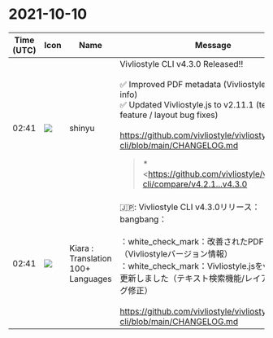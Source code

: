 # 2021-10-10

|Time (UTC)|Icon|Name|Message|
|---|---|---|---|
|02:41|![](https://avatars.slack-edge.com/2018-04-27/354445776386_e258f5ed5ba887b08668_72.jpg)|shinyu|Vivliostyle CLI v4.3.0 Released‼️<br><br>✅ Improved PDF metadata (Vivliostyle version info)<br>✅ Updated Vivliostyle.js to v2.11.1 (text search feature / layout bug fixes)<br><br><https://github.com/vivliostyle/vivliostyle-cli/blob/main/CHANGELOG.md><br><blockquote>*<https://github.com/vivliostyle/vivliostyle-cli/compare/v4.2.1...v4.3.0|4.3.0> (2021-10-10)*<br>*Features*<br><br>• Improve PDF metadata (<https://github.com/vivliostyle/vivliostyle-cli/issues/97|#97>) (<https://github.com/vivliostyle/vivliostyle-cli/commit/6020f293de710f94e12e2b77298e6f3a9c68d404|6020f29>)<br>• Update vivliostyle.js to 2.11.1 (<https://github.com/vivliostyle/vivliostyle-cli/commit/10ba1a616319e90c32ef1c33bcfb938330dbd38f|10ba1a6>)<br><br>*<https://github.com/vivliostyle/vivliostyle-cli/compare/v4.2.0...v4.2.1|4.2.1> (2021-09-26)*<br>*Bug Fixes*<br><br>• TypeError: Cannot read properties of null (reading 'getMetadata') (<https://github.com/vivliostyle/vivliostyle-cli/commit/2ee3faa7935f2af497e71bbb016671369736f7f7|2ee3faa>), closes <https://github.com//github.com/vivliostyle/vivliostyle-cli/issues/214/issues/issuecomment-924811171|/github.com/vivliostyle/vivliostyle-cli/issues/214#issuecomment-924811171> <https://github.com/vivliostyle/vivliostyle-cli/issues/214|#214><br><br>*<https://github.com/vivliostyle/vivliostyle-cli/compare/v4.1.0...v4.2.0|4.2.0> (2021-09-18)*<br>*Features*<br><br>• Update vivliostyle.js to 2.10.0 (<https://github.com/vivliostyle/vivliostyle-cli/commit/219eab125a577465a64b22a0f2b2ba739b9ba556|219eab1>)<br><br>*<https://github.com/vivliostyle/vivliostyle-cli/compare/v4.0.0...v4.1.0|4.1.0> (2021-09-11)*<br>*Features*<br><br>• Update vivliostyle.js to 2.9.1 (<https://github.com/vivliostyle/vivliostyle-cli/commit/f19b085e4e61c9f38f88933b4bfcdbac17857b6c|f19b085>)<br><br>*<https://github.com/vivliostyle/vivliostyle-cli/compare/v3.5.2...v4.0.0|4.0.0> (2021-08-28)*<br>*chore*<br><br>• Update node engines (<https://github.com/vivliostyle/vivliostyle-cli/commit/30abdfac9d7bb563c9831059d8b564bee55ec358|30abdfa>)<br><br>*Features*<br><br>• Add render mode supports docker (<https://github.com/vivliostyle/vivliostyle-cli/commit/b2931b3e4c230633acb794c673e79cde93bd6d3d|b2931b3>)<br>• Lazy install chromium (<https://github.com/vivliostyle/vivliostyle-cli/commit/966f02ca4c406155bab69c9d65c9c6b4d2f2ea17|966f02c>)<br>• Support preflight options (<https://github.com/vivliostyle/vivliostyle-cli/commit/1c789753dff747fe1f23e8eb3ca573ce7214944f|1c78975>)<br><br>*BREAKING CHANGES*<br><br>• Node v12 is now the minimum supported version<br>• Switched to use puppeteer-core rather than puppeteer. If you're using vivliostyle-cli in any containers, you should run puppeteer's install.js and contain the browser runtime.<br><br>*<https://github.com/vivliostyle/vivliostyle-cli/compare/v3.5.1...v3.5.2|3.5.2> (2021-07-23)*<br>*Bug Fixes*<br><br>• VFM frontmatter not processed (<https://github.com/vivliostyle/vivliostyle-cli/commit/68deef2effdec36252ef4548b30867438bdd4d5a|68deef2>), closes <https://github.com/vivliostyle/vivliostyle-cli/issues/196|#196><br><br>*<https://github.com/vivliostyle/vivliostyle-cli/compare/v3.5.0...v3.5.1|3.5.1> (2021-07-14)*<br>*Bug Fixes*<br><br>• Support new VFM API (<https://github.com/vivliostyle/vivliostyle-cli/commit/770e10848e0dc4276e1819f9afed627f93263d4c|770e108>)<br><br>*<https://github.com/vivliostyle/vivliostyle-cli/compare/v3.4.0...v3.5.0|3.5.0> (2021-05-03)*<br>*Features*<br><br>• Update @vivliostyle/vfm to v1.0.0-alpha.19 (<https://github.com/vivliostyle/vivliostyle-cli/commit/8979762b002209cf74e79b088db9444b509de346|8979762>)<br>• Update @vivliostyle/vfm to v1.0.0-alpha.21 (<https://github.com/vivliostyle/vivliostyle-cli/commit/e66190b62acaef94f52db4d3f02627b4bd8257fe|e66190b>)<br>• Update puppeteer to 9.0.0 (<https://github.com/vivliostyle/vivliostyle-cli/commit/af39584f6d64e72b4079a7d453fd6c1fade07edc|af39584>)<br><br>*<https://github.com/vivliostyle/vivliostyle-cli/compare/v3.3.0...v3.4.0|3.4.0> (2021-04-16)*<br>*Bug Fixes*<br><br>• extract function that reloads the configuration file (<https://github.com/vivliostyle/vivliostyle-cli/commit/40b5b83220a54e17a925bc28046cced988bc121e|40b5b83>)<br><br>*Features*<br><br>• Update vivliostyle (core@2.8.0, vfm@v1.0.0-alpha.18) (<https://github.com/vivliostyle/vivliostyle-cli/commit/23f940d2e13a5588bc06aa11f104732800856d9e|23f940d>)<br>• vivliostyle preview reload when vivliostyle.config.js updated (<https://github.com/vivliostyle/vivliostyle-cli/commit/30796886124136332b08a3776cccaf2ba6fc7c26|3079688>)<br><br>*<https://github.com/vivliostyle/vivliostyle-cli/compare/v3.2.1...v3.3.0|3.3.0> (2021-04-07)*<br>*Bug Fixes*<br><br>• lack of test snapshot (<https://github.com/vivliostyle/vivliostyle-cli/commit/53600e1bbaace88725362238bf58d9bff66aae84|53600e1>)<br><br>*Features*<br><br>• add VFM options (hardLineBreaks, disableFormatHtml) to vivliostyle.config.js (<https://github.com/vivliostyle/vivliostyle-cli/commit/e4ec8f60063dd9465fb38d3e5110a6c2f8b9e8b6|e4ec8f6>)<br>• Update option structure (<https://github.com/vivliostyle/vivliostyle-cli/commit/de6ae25980ee0c92a2fcd9e30a8fb3fe91b0e6f2|de6ae25>)<br>• Update Vivliostyle version to 2.7.0 (<https://github.com/vivliostyle/vivliostyle-cli/commit/8dab20f9fca651dff89b50585841d70eed5cb4cb|8dab20f>)<br><br>*<https://github.com/vivliostyle/vivliostyle-cli/compare/v3.2.0...v3.2.1|3.2.1> (2021-03-29)*<br>*Bug Fixes*<br><br>• Update Vivliostyle version to 2.6.2 (<https://github.com/vivliostyle/vivliostyle-cli/commit/fe058df59a6802ea054db78571dadeeab229933f|fe058df>)<br><br>*<https://github.com/vivliostyle/vivliostyle-cli/compare/v3.1.2...v3.2.0|3.2.0> (2021-03-29)*<br>*Bug Fixes*<br><br>• Non-ASCII directory/file is not available. Error: Validation of pubManifest failed (<https://github.com/vivliostyle/vivliostyle-cli/commit/f84fca4aae6aa71ed37d2948b55de53535ab0429|f84fca4>), closes <https://github.com/vivliostyle/vivliostyle-cli/issues/155|#155><br>• Preview watch not refreshed when CSS file is changed (<https://github.com/vivliostyle/vivliostyle-cli/commit/298ecf7da7fee9c7840f8c6d02e91621c7e314b9|298ecf7>)<br><br>*Features*<br><br>• Add --single-doc and --quick options (<https://github.com/vivliostyle/vivliostyle-cli/commit/6ccd68fc36f30ce07e7bdfb7180d0e7f2d1b4daf|6ccd68f>)<br>• Add additional/user stylesheet options (<https://github.com/vivliostyle/vivliostyle-cli/commit/026306adbf7050103f3b2d265e62d5f3a013bc01|026306a>), closes <https://github.com/vivliostyle/vivliostyle-cli/issues/112|#112><br>• Replace preview UI with Vivliostyle Viewer (<https://github.com/vivliostyle/vivliostyle-cli/commit/18265f2f8999195e06cfbf976b021fd6de99888f|18265f2>), closes <https://github.com/vivliostyle/vivliostyle-cli/issues/41|#41><br><br>*<https://github.com/vivliostyle/vivliostyle-cli/compare/v3.1.1...v3.1.2|3.1.2> (2021-03-06)*<br>*Bug Fixes*<br><br>• Failed to load from web because of CORS error (<https://github.com/vivliostyle/vivliostyle-cli/commit/1cb1baf756d4ecb9466db6b17d7e1b58dfaa9dd3|1cb1baf>)<br>• Preview watch not working as expected (<https://github.com/vivliostyle/vivliostyle-cli/commit/7607d744bbb37d690f8f5478e9f301886ddba2b9|7607d74>)<br><br>*Features*<br><br>• Update vivliostyle core version to 2.5.2 (<https://github.com/vivliostyle/vivliostyle-cli/commit/b5ad78039edbe33be1b4fef97572b2b67274fb42|b5ad780>)<br><br>*<https://github.com/vivliostyle/vivliostyle-cli/compare/v3.1.0...v3.1.1|3.1.1> (2021-02-28)*<br>*<https://github.com/vivliostyle/vivliostyle-cli/compare/v3.0.3...v3.1.0|3.1.0> (2021-02-27)*<br>*Bug Fixes*<br><br>• exmaples/theme-preset size(JIS-B6 -&gt; A5) (<https://github.com/vivliostyle/vivliostyle-cli/commit/a50fe0223795241b36afd5f630bf9eb6f54ac2ba|a50fe02>)<br><br>*Features*<br><br>• Update vivliostyle core version to 2.5 (<https://github.com/vivliostyle/vivliostyle-cli/commit/7b493934d4258722ffa403ec636e1ee11069fb9b|7b49393>)<br><br>*<https://github.com/vivliostyle/vivliostyle-cli/compare/v3.0.2...v3.0.3|3.0.3> (2021-02-09)*<br>*Bug Fixes*<br><br>• Update core deps (<https://github.com/vivliostyle/vivliostyle-cli/commit/f7ab4d346986cbb3d091fc3b6b51deb38e1dab15|f7ab4d3>)<br><br>*<https://github.com/vivliostyle/vivliostyle-cli/compare/v3.0.1...v3.0.2|3.0.2> (2021-02-09)*<br>*Bug Fixes*<br><br>• Place resources file on build time (<https://github.com/vivliostyle/vivliostyle-cli/commit/56a5e8b9e4206a52a2456a0e84bbeed7549c4b6a|56a5e8b>)<br><br>*<https://github.com/vivliostyle/vivliostyle-cli/compare/v3.0.0...v3.0.1|3.0.1> (2021-02-07)*<br>*Bug Fixes*<br><br>• Fix to raise errors on falsy input (<https://github.com/vivliostyle/vivliostyle-cli/commit/a38dd851ab232e6ee949b593b3579…</blockquote>|
|02:41|![](https://avatars.slack-edge.com/2021-08-02/2324149410423_2aa7423c4133ecb9f168_72.png)|Kiara : Translation 100+ Languages|🇯🇵: Vivliostyle CLI v4.3.0リリース：bangbang：<br><br>：white_check_mark：改善されたPDFメタデータ（Vivliostyleバージョン情報）<br>：white_check_mark：Vivliostyle.jsをv2.11.1に更新しました（テキスト検索機能/レイアウトのバグ修正）<br><br><https://github.com/vivliostyle/vivliostyle-cli/blob/main/CHANGELOG.md>|
